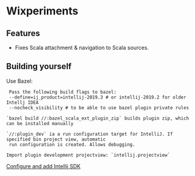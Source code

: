 # Wixperiments
## Features ##
- Fixes Scala attachment & navigation to Scala sources.
 
## Building yourself
Use Bazel:

     Pass the following build flags to bazel:
     --define=ij_product=intellij-2019.3 # or intellij-2019.2 for older Intellj IDEA
     --nocheck_visibility # to be able to use bazel plugin private rules
  
    `bazel build //:bazel_scala_ext_plugin_zip` builds plugin zip, which can be installed manually
        
    `//:plugin_dev` ia a run configuration target for IntelliJ. If specified bin project view, automatic 
     run configuration is created. Allows debugging.
    
    Import plugin development projectview: `intellij.projectview`
    
[Configure and add Intellij SDK](https://www.jetbrains.org/intellij/sdk/docs/basics/getting_started/setting_up_environment.html)
 
